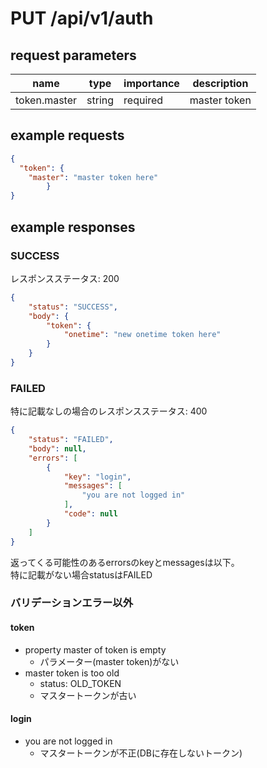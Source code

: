 # PUT /api/v1/auth
## request parameters
| name | type | importance | description | 
| ---- | ---- | ---------- | ----------- | 
| token.master | string | required | master token | 
## example requests
```json
{
  "token": {
    "master": "master token here"
        }
}
```
## example responses
### SUCCESS
レスポンスステータス: 200
```json
{
    "status": "SUCCESS",
    "body": {
        "token": {
            "onetime": "new onetime token here"
        }
    }
}
```
### FAILED
特に記載なしの場合のレスポンスステータス: 400  

```json
{
    "status": "FAILED",
    "body": null,
    "errors": [
        {
            "key": "login",
            "messages": [
                "you are not logged in"
            ],
            "code": null
        }
    ]
}
```
返ってくる可能性のあるerrorsのkeyとmessagesは以下。  
特に記載がない場合statusはFAILED
### バリデーションエラー以外
#### token
- property master of token is empty
  - パラメーター(master token)がない
- master token is too old
  - status: OLD_TOKEN
  - マスタートークンが古い
#### login
- you are not logged in
  - マスタートークンが不正(DBに存在しないトークン)

